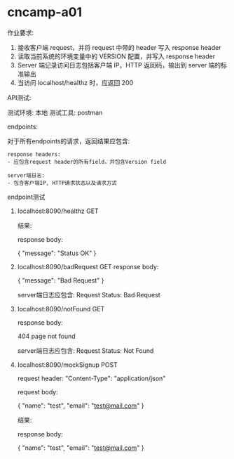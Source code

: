 # cncamp-a01

作业要求:

1. 接收客户端 request，并将 request 中带的 header 写入 response header
2. 读取当前系统的环境变量中的 VERSION 配置，并写入 response header
3. Server 端记录访问日志包括客户端 IP，HTTP 返回码，输出到 server 端的标准输出
4. 当访问 localhost/healthz 时，应返回 200


API测试:

测试环境: 本地
测试工具: postman

endpoints:

对于所有endpoints的请求，返回结果应包含:

	response headers:
	- 应包含request header的所有field，并包含Version field

	server端日志:
	- 包含客户端IP, HTTP请求状态以及请求方式

endpoint测试

1. localhost:8090/healthz GET

	结果:

	response body:

	{
		"message": "Status OK"
	}

2. localhost:8090/badRequest GET
	response body:

	{
		"message": "Bad Request"
	}

	server端日志应包含: Request Status: Bad Request

3. localhost:8090/notFound GET

	response body:

	404 page not found

	server端日志应包含: Request Status: Not Found

4. localhost:8090/mockSignup POST

	request header: "Content-Type": "application/json"

	request body:

	{
		"name": "test",
		"email": "test@mail.com"
	}

	结果:

	response body:

	{
		"name": "test",
    		"email": "test@mail.com"
	}

